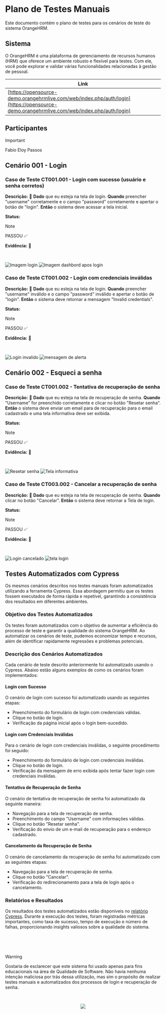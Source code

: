# Plano de Testes Manuais

Este documento contém o plano de testes para os cenários de teste do sistema OrangeHRM.

## Sistema

O OrangeHRM é uma plataforma de gerenciamento de recursos humanos (HRM) que oferece um ambiente robusto e flexível para testes. Com ele, você pode explorar e validar várias funcionalidades relacionadas à gestão de pessoal.

| Link          |
| ------------- |
| [https://opensource-demo.orangehrmlive.com/web/index.php/auth/login](https://opensource-demo.orangehrmlive.com/web/index.php/auth/login) |

## Participantes

> [!IMPORTANT]
> Fabio Eloy Passos 

## Cenário 001 - Login

### Caso de Teste CT001.001 - Login com sucesso (usuário e senha corretos)

**Descrição:** 📃
**Dado** que eu esteja na tela de login. **Quando** preencher "username" corretamente e o campo "password" corretamente e apertar o botão de "login". **Então** o sistema deve acessar a tela inicial.

**Status:** 

> [!NOTE]
> PASSOU ✅

**Evidência:** 📸

<br>

![Imagem login](./Caso%20de%20Testes/img/login.png)
![Imagem dashbord apos login](./Caso%20de%20Testes/img/Dashbord.png)

### Caso de Teste CT001.002 - Login com credenciais inválidas

**Descrição:** 📃
**Dado** que eu esteja na tela de login. **Quando** preencher "username" inválido e o campo "password" inválido e apertar o botão de "login". **Então** o sistema deve retornar a mensagem "Invalid credentials".

**Status:** 

> [!NOTE]
> PASSOU ✅

**Evidência:** 📸

<br>

![Login invalido](./Caso%20de%20Testes/img/loginInvalida.png)
![mensagem de alerta](./Caso%20de%20Testes/img/image.png)

## Cenário 002 - Esqueci a senha

### Caso de Teste CT001.002 - Tentativa de recuperação de senha

**Descrição:** 📃
**Dado** que eu esteja na tela de recuperação de senha. **Quando** "Username" for preenchido corretamente e clicar no botão "Resetar senha". **Então** o sistema deve enviar um email para de recuperação para o email cadastrado e uma tela informativa deve ser exibida.

**Status:** 

> [!NOTE]
> PASSOU ✅

**Evidência:** 📸

<br>

![Resetar senha](./Caso%20de%20Testes/img/resetar.png)
![Tela informativa](./Caso%20de%20Testes/img/info.png)

### Caso de Teste CT003.002 - Cancelar a recuperação de senha

**Descrição:** 📃
**Dado** que eu esteja na tela de recuperação de senha. **Quando** clicar no botão "Cancelar". **Então** o sistema deve retornar a Tela de login.

**Status:** 

> [!NOTE]
> PASSOU ✅

**Evidência:** 📸

<br>

![Login cancelado](./Caso%20de%20Testes/img/cancel.png)
![tela login](./Caso%20de%20Testes/img/telaLogin.png)

## Testes Automatizados com Cypress

Os mesmos cenários descritos nos testes manuais foram automatizados utilizando a ferramenta Cypress. Essa abordagem permitiu que os testes fossem executados de forma rápida e repetível, garantindo a consistência dos resultados em diferentes ambientes.

### Objetivo dos Testes Automatizados

Os testes foram automatizados com o objetivo de aumentar a eficiência do processo de teste e garantir a qualidade do sistema OrangeHRM. Ao automatizar os cenários de teste, pudemos economizar tempo e recursos, além de identificar rapidamente regressões e problemas potenciais.

### Descrição dos Cenários Automatizados

Cada cenário de teste descrito anteriormente foi automatizado usando o Cypress. Abaixo estão alguns exemplos de como os cenários foram implementados:

#### Login com Sucesso

O cenário de login com sucesso foi automatizado usando as seguintes etapas:
- Preenchimento do formulário de login com credenciais válidas.
- Clique no botão de login.
- Verificação da página inicial após o login bem-sucedido.

#### Login com Credenciais Inválidas

Para o cenário de login com credenciais inválidas, o seguinte procedimento foi seguido:
- Preenchimento do formulário de login com credenciais inválidas.
- Clique no botão de login.
- Verificação da mensagem de erro exibida após tentar fazer login com credenciais inválidas.


#### Tentativa de Recuperação de Senha

O cenário de tentativa de recuperação de senha foi automatizado da seguinte maneira:
- Navegação para a tela de recuperação de senha.
- Preenchimento do campo "Username" com informações válidas.
- Clique no botão "Resetar senha".
- Verificação do envio de um e-mail de recuperação para o endereço cadastrado.

#### Cancelamento da Recuperação de Senha

O cenário de cancelamento da recuperação de senha foi automatizado com as seguintes etapas:
- Navegação para a tela de recuperação de senha.
- Clique no botão "Cancelar".
- Verificação do redirecionamento para a tela de login após o cancelamento.

### Relatórios e Resultados

Os resultados dos testes automatizados estão disponíveis no [relatório Cypress](https://fabiopassos10.github.io/OrangeHRM--Testes/). Durante a execução dos testes, foram registradas métricas importantes, como taxa de sucesso, tempo de execução e número de falhas, proporcionando insights valiosos sobre a qualidade do sistema.

<br>
<br>
<br>


> [!WARNING]
> Gostaria de esclarecer que este sistema foi usado apenas para fins educacionais na área de Qualidade de Software. Não havia nenhuma intenção maliciosa por trás dessa utilização, mas sim o propósito de realizar testes manuais e automatizados dos processos de login e recuperação de senha.



<br>

<p align="center">
<img src="http://img.shields.io/static/v1?label=STATUS&message=%20FINALIZADO&color=GREEN&style=for-the-badge"/>
</p>
